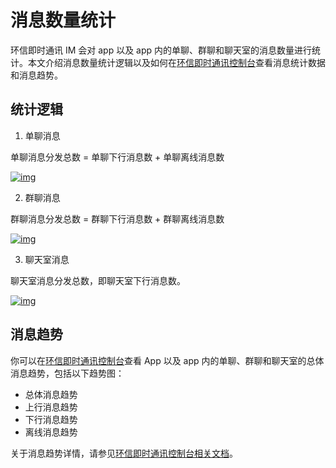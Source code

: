 # 消息数量统计

环信即时通讯 IM 会对 app 以及 app 内的单聊、群聊和聊天室的消息数量进行统计。本文介绍消息数量统计逻辑以及如何在[环信即时通讯控制台](https://console.easemob.com/user/login)查看消息统计数据和消息趋势。

## 统计逻辑

1. 单聊消息

单聊消息分发总数 = 单聊下行消息数 + 单聊离线消息数

[![img](https://docs-im.easemob.com/_media/im/quickstart/essential/%E6%99%B6%E6%99%B6-%E6%96%87%E6%A1%A3ui-02.jpg)](https://docs-im.easemob.com/_detail/im/quickstart/essential/晶晶-文档ui-02.jpg?id=im%3Aquickstart%3Aessential%3Adatarules)

2. 群聊消息

群聊消息分发总数 = 群聊下行消息数 + 群聊离线消息数

[![img](https://docs-im.easemob.com/_media/im/quickstart/essential/%E6%99%B6%E6%99%B6-%E6%96%87%E6%A1%A3ui-03.jpg)](https://docs-im.easemob.com/_detail/im/quickstart/essential/晶晶-文档ui-03.jpg?id=im%3Aquickstart%3Aessential%3Adatarules)

3. 聊天室消息

聊天室消息分发总数，即聊天室下行消息数。

[![img](https://docs-im.easemob.com/_media/im/quickstart/essential/%E6%99%B6%E6%99%B6-%E6%96%87%E6%A1%A3ui-04.jpg)](https://docs-im.easemob.com/_detail/im/quickstart/essential/晶晶-文档ui-04.jpg?id=im%3Aquickstart%3Aessential%3Adatarules)

## 消息趋势

你可以在[环信即时通讯控制台](https://console.easemob.com/user/login)查看 App 以及 app 内的单聊、群聊和聊天室的总体消息趋势，包括以下趋势图：

- 总体消息趋势
- 上行消息趋势
- 下行消息趋势
- 离线消息趋势

关于消息趋势详情，请参见[环信即时通讯控制台相关文档](enable_and_configure_IM.html#消息量统计)。